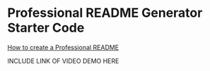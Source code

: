 # Professional README Generator Starter Code

[How to create a Professional README](https://coding-boot-camp.github.io/full-stack/github/professional-readme-guide)


INCLUDE LINK OF VIDEO DEMO HERE